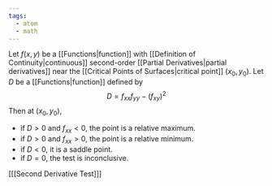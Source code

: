 ```yaml
---
tags:
  - atom
  - math
---
```

Let $f(x,y)$ be a [[Functions|function]] with [[Definition of Continuity|continuous]] second-order [[Partial Derivatives|partial derivatives]] near the [[Critical Points of Surfaces|critical point]] $(x_0,y_0)$. Let $D$ be a [[Functions|function]] defined by
$$D = f_{xx}f_{yy} - \left(f_{xy}\right)^2$$
Then at $(x_0,y_0)$,
- if $D>0$ and $f_{xx}<0$, the point is a relative maximum.
- if $D>0$ and $f_{xx}>0$, the point is a relative minimum.
- if $D<0$, it is a saddle point.
- if $D=0$, the test is inconclusive.

\[[[Second Derivative Test]]\]